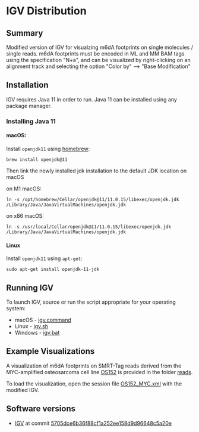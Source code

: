 # IGV Distribution

## Summary
Modified version of IGV for visualzing m6dA footprints on single molecules / single reads. m6dA footprints must be encoded in ML and MM BAM tags using the specification "N+a", and can be visualized by right-clicking on an alignment track and selecting the option "Color by" --> "Base Modification"

## Installation
IGV requires Java 11 in order to run. Java 11 can be installed using any package manager. 

### Installing Java 11
#### macOS:
Install <code>openjdk11</code> using [homebrew](https://formulae.brew.sh/formula/openjdk@11):

    brew install openjdk@11

Then link the newly installed jdk installation to the default JDK location on macOS

on M1 macOS:

    ln -s /opt/homebrew/Cellar/openjdk@11/11.0.15/libexec/openjdk.jdk /Library/Java/JavaVirtualMachines/openjdk.jdk

on x86 macOS: 

    ln -s /usr/local/Cellar/openjdk@11/11.0.15/libexec/openjdk.jdk /Library/Java/JavaVirtualMachines/openjdk.jdk

#### Linux
Install  <code>openjdk11</code> using <code>apt-get</code>:

    sudo apt-get install openjdk-11-jdk


## Running IGV
To launch IGV, source or run the script appropriate for your operating system:

* macOS - [igv.command](./IGV-dist/igv.command)
* Linux - [igv.sh](./IGV-dist/igv.sh)
* Windows - [igv.bat](./IGV-dist/igv.bat)


## Example Visualizations
A visualization of m6dA footprints on SMRT-Tag reads derived from the MYC-amplified osteosarcoma cell line [OS152](https://doi.org/10.1158/2159-8290.CD-17-1152) is provided in the folder [reads](./reads/).

To load the visualization, open the session file [OS152_MYC.xml](./OS152_MYC.xml) with the modified IGV.


## Software versions
* [IGV](https://github.com/igvteam/igv/) at commit [5705dce6b36f88cf1a252ee158d9d96648c5a20e](https://github.com/igvteam/igv/commit/5705dce6b36f88cf1a252ee158d9d96648c5a20e)